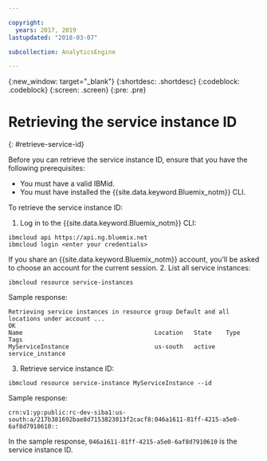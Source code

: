```yaml
---

copyright:
  years: 2017, 2019
lastupdated: "2018-03-07"

subcollection: AnalyticsEngine

---
```


<!-- Attribute definitions -->
{:new_window: target="_blank"}
{:shortdesc: .shortdesc}
{:codeblock: .codeblock}
{:screen: .screen}
{:pre: .pre}

# Retrieving the service instance ID
{: #retrieve-service-id}

Before you can retrieve the service instance ID, ensure that you have the following prerequisites:
- You must have a valid IBMid.
- You must have installed the {{site.data.keyword.Bluemix_notm}} CLI.

To retrieve the service instance ID:

1. Log in to the {{site.data.keyword.Bluemix_notm}} CLI:
```
ibmcloud api https://api.ng.bluemix.net
ibmcloud login <enter your credentials>
```
If you share an {{site.data.keyword.Bluemix_notm}} account, you'll be asked to choose an account for the current session.
2. List all service instances:
```
ibmcloud resource service-instances
```
Sample response:
```
Retrieving service instances in resource group Default and all locations under account ...
OK
Name                                     Location   State    Type              Tags
MyServiceInstance                        us-south   active   service_instance
```
3. Retrieve service instance ID:
```
ibmcloud resource service-instance MyServiceInstance --id
```
Sample response:
```
crn:v1:yp:public:rc-dev-siba1:us-south:a/217b381692bae8d7153823013f2cacf8:046a1611-81ff-4215-a5e0-6af8d7910610::
```
In the sample response, `046a1611-81ff-4215-a5e0-6af8d7910610` is the service instance ID.
